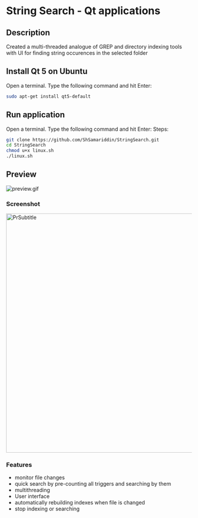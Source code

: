 String Search - Qt applications
====================================================
Description
-----------
Created a multi-threaded analogue of GREP and directory indexing tools with UI for 
finding string occurences in the selected folder

Install Qt 5 on Ubuntu
---------------------
Open a terminal. Type the following command and hit Enter:
```bash
sudo apt-get install qt5-default
```

Run application
----------------------
Open a terminal. Type the following command and hit Enter:
Steps:
```bash
git clone https://github.com/ShSamariddin/StringSearch.git
cd StringSearch
chmod u+x linux.sh
./linux.sh
```
## Preview
![preview.gif](https://i.loli.net/2020/09/16/Jrv5iVZK8PshQpe.gif)

### Screenshot
<img src="https://i.loli.net/2020/09/16/raL86U32ljuDsn4.png" alt="PrSubtitle" width="650" />

### Features
* monitor file changes
* quick search by pre-counting all triggers and searching by them
* multithreading
* User interface
* automatically rebuilding indexes when file is changed
* stop indexing or searching
